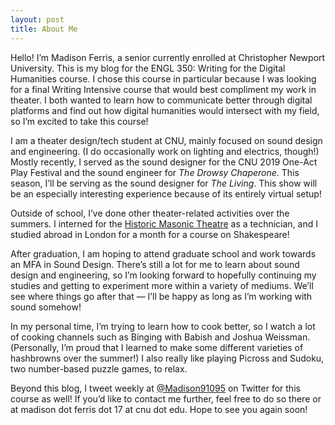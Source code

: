 ```yaml
---
layout: post
title: About Me
---
```


Hello! I’m Madison Ferris, a senior currently enrolled at Christopher Newport University. This is my blog for the ENGL 350: Writing for the Digital Humanities course. I chose this course in particular because I was looking for a final Writing Intensive course that would best compliment my work in theater. I both wanted to learn how to communicate better through digital platforms and find out how digital humanities would intersect with my field, so I’m excited to take this course!

I am a theater design/tech student at CNU, mainly focused on sound design and engineering. (I do occasionally work on lighting and electrics, though!) Mostly recently, I served as the sound designer for the CNU 2019 One-Act Play Festival and the sound engineer for _The Drowsy Chaperone_. This season, I’ll be serving as the sound designer for _The Living_. This show will be an especially interesting experience because of its entirely virtual setup!

Outside of school, I’ve done other theater-related activities over the summers. I interned for the [Historic Masonic Theatre](https://historicmasonictheatre.com/) as a technician, and I studied abroad in London for a month for a course on Shakespeare!

After graduation, I am hoping to attend graduate school and work towards an MFA in Sound Design. There’s still a lot for me to learn about sound design and engineering, so I’m looking forward to hopefully continuing my studies and getting to experiment more within a variety of mediums. We’ll see where things go after that — I’ll be happy as long as I’m working with sound somehow!

In my personal time, I’m trying to learn how to cook better, so I watch a lot of cooking channels such as Binging with Babish and Joshua Weissman. (Personally, I’m proud that I learned to make some different varieties of hashbrowns over the summer!) I also really like playing Picross and Sudoku, two number-based puzzle games, to relax.

Beyond this blog, I tweet weekly at [@Madison91095](https://twitter.com/Madison91095) on Twitter for this course as well! If you’d like to contact me further, feel free to do so there or at madison dot ferris dot 17 at cnu dot edu. Hope to see you again soon!
